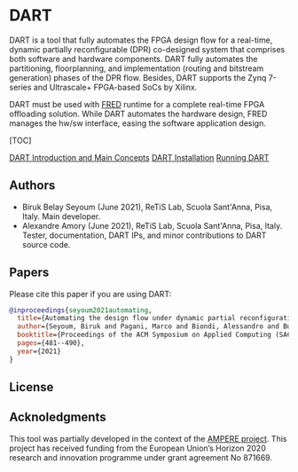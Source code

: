 # DART

DART is a tool that fully automates the FPGA design flow for a real-time, dynamic partially reconfigurable (DPR) co-designed system that comprises both software and hardware components. DART fully automates the partitioning, floorplanning, and implementation (routing and bitstream generation) phases of the DPR flow. Besides, DART supports the Zynq 7-series and Ultrascale+ FPGA-based SoCs by Xilinx. 

DART must be used with [FRED](http://fred.santannapisa.it/runtime/) runtime for a complete real-time FPGA offloading solution. While DART automates the hardware design,
FRED manages the hw/sw interface, easing the software application design. 

[TOC]

[DART Introduction and Main Concepts](./docs/concepts.md)
[DART Installation](./docs/install.md)
[Running DART](./docs/running.md)

<!---
[DART Tutorial](./docs/tutorial/ultra96v2-tutorial.md)


```wavedrom

{ signal : [
  { name: "clk",  wave: "p......" },
  { name: "bus",  wave: "x.34.5x",   data: "head body tail" },
  { name: "wire", wave: "0.1..0." },
]}
```


## Tasks List

- [x] @mentions, #refs, [links](), **formatting**, and <del>tags</del> supported
- [x] list syntax required (any unordered or ordered list supported)
- [x] this is a complete item
- [ ] this is an incomplete item
-->

## Authors

- Biruk Belay Seyoum (June 2021), ReTiS Lab, Scuola Sant'Anna, Pisa, Italy. Main developer.
- Alexandre Amory (June 2021), ReTiS Lab, Scuola Sant'Anna, Pisa, Italy. Tester, documentation, DART IPs, and minor contributions to DART source code.


## Papers

Please cite this paper if you are using DART:

```bibtex
@inproceedings{seyoum2021automating,
  title={Automating the design flow under dynamic partial reconfiguration for hardware-software co-design in {FPGA SoC}},
  author={Seyoum, Biruk and Pagani, Marco and Biondi, Alessandro and Buttazzo, Giorgio},
  booktitle={Proceedings of the ACM Symposium on Applied Computing (SAC)},
  pages={481--490},
  year={2021}
}
```

## License


## Acknoledgments

This tool was partially developed in the context of the [AMPERE project](https://ampere-euproject.eu/). This project has received funding from the European Union’s Horizon 2020 research and innovation programme under grant agreement No 871669.

